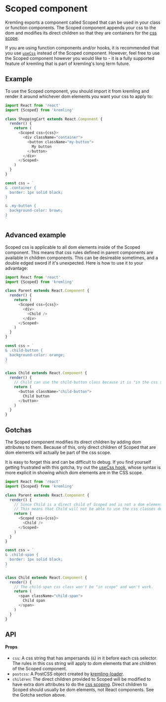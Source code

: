 # Scoped component
Kremling exports a component called Scoped that can be used in your class or function components.
The Scoped component appends your css to the dom and modifies its direct children so that they
are containers for the [css scope](/concepts/scoped-css.md).

If you are using function components and/or hooks, it is recommended that you use [`useCss`](use-css.md)
instead of the Scoped component. However, feel free to use the Scoped component however you would like to - it
is a fully supported feature of kremling that is part of kremling's long term future.

## Example
To use the Scoped component, you should import it from kremling and render it around whichever
dom elements you want your css to apply to:

```js
import React from 'react'
import {Scoped} from 'kremling'

class ShoppingCart extends React.Component {
  render() {
    return (
      <Scoped css={css}>
        <div className="container">
          <button className="my-button">
            My button
          </button>
        </div>
      </Scoped>
    )
  }
}

const css = `
& .container {
  border: 1px solid black;
}

& .my-button {
  background-color: brown;
}
`
```

## Advanced example
Scoped css is applicable to all dom elements inside of the Scoped component. This means that css rules defined in parent components
are available in children components. This can be desireable sometimes, and a double edged sword if it's unexpected. Here is how
to use it to your advantage:

```js
import React from 'react'
import {Scoped} from 'kremling'

class Parent extends React.Component {
  render() {
    return (
      <Scoped css={css}>
        <div>
          <Child />
        </div>
      </Scoped>
    )
  }
}

const css = `
& .child-button {
  background-color: orange;
}
`

class Child extends React.Component {
  render() {
    // Child can use the child-button class because it is "in the css scope."
    return (
      <button className="child-button">
        Child button
      </button>
    )
  }
}
```

## Gotchas
The Scoped component modifies its direct children by adding dom attributes to them. Because of this, only direct children of Scoped
that are dom elements will actually be part of the css scope.

It is easy to forget this and can be difficult to debug. If you find yourself getting frustrated with this gotcha, try out the
[useCss hook](use-css.md), whose syntax is more explicit in showing which dom elements are in the CSS scope.

```js
import React from 'react'
import {Scoped} from 'kremling'

class Parent extends React.Component {
  render() {
    // Since Child is a direct child of Scoped and is not a dom element, the "gotcha" applies.
    // This means that Child will not be able to use the css classes defined in Parent.
    return (
      <Scoped css={css}>
        <Child />
      </Scoped>
    )
  }
}

const css = `
& .child-span {
  border: 1px solid black;
}
`

class Child extends React.Component {
  render() {
    // The child-span css class won't be "in scope" and won't work.
    return (
      <span className="child-span">
        Child span
      </span>
    )
  }
}
```

## API
#### Props
- `css`: A css string that has ampersands (`&`) in it before each css selector. The rules in this css string will
  apply to dom elements that are children of the Scoped component.
- `postcss`: A PostCSS object created by [kremling-loader](/walkthrough/kremling-loader.md).
- `children`: The direct children provided to Scoped will be modified to have extra dom attributes to do the
  [css scoping](/concepts/scoped-css.md). Direct children to Scoped should usually be dom elements, not React components.
  See the Gotcha section above.
